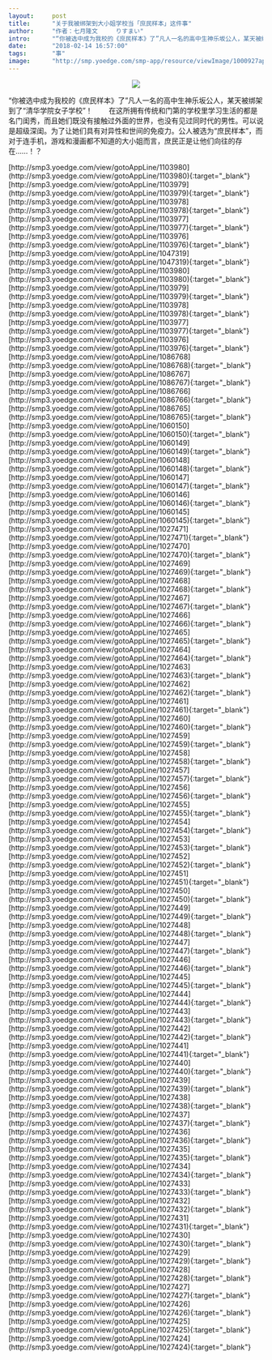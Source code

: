 ```yaml
---
layout:     post
title:      "关于我被绑架到大小姐学校当「庶民样本」这件事"
author:     "作者：七月隆文     りすまい"
intro:      "“你被选中成为我校的《庶民样本》了”凡人一名的高中生神乐坂公人，某天被绑架到了“清华学院女子学校”！ 　　在这所拥有传统和门第的学校里学习生活的都是名门闺秀，而且她们既没有接触过外面的世界，也没有见过同时代的男性。可以说是超级深闺。为了让她们具有对异性和世间的免疫力。公人被选为“庶民样本”，而对于连手机，游戏和漫画都不知道的大小姐而言，庶民正是让他们向往的存在……！？"
date:       "2018-02-14 16:57:00"
tags:       "事"
image:      "http://smp.yoedge.com/smp-app/resource/viewImage/1000927appline.png"
---
```

<div style="text-align: center">
<p><img src="http://smp.yoedge.com/smp-app/resource/viewImage/1000927appline.png"/></p>
</div>
<p class="post-meta">
<span>“你被选中成为我校的《庶民样本》了”凡人一名的高中生神乐坂公人，某天被绑架到了“清华学院女子学校”！ 　　在这所拥有传统和门第的学校里学习生活的都是名门闺秀，而且她们既没有接触过外面的世界，也没有见过同时代的男性。可以说是超级深闺。为了让她们具有对异性和世间的免疫力。公人被选为“庶民样本”，而对于连手机，游戏和漫画都不知道的大小姐而言，庶民正是让他们向往的存在……！？</span>
</p>
[http://smp3.yoedge.com/view/gotoAppLine/1103980](http://smp3.yoedge.com/view/gotoAppLine/1103980){:target="_blank"}
[http://smp3.yoedge.com/view/gotoAppLine/1103979](http://smp3.yoedge.com/view/gotoAppLine/1103979){:target="_blank"}
[http://smp3.yoedge.com/view/gotoAppLine/1103978](http://smp3.yoedge.com/view/gotoAppLine/1103978){:target="_blank"}
[http://smp3.yoedge.com/view/gotoAppLine/1103977](http://smp3.yoedge.com/view/gotoAppLine/1103977){:target="_blank"}
[http://smp3.yoedge.com/view/gotoAppLine/1103976](http://smp3.yoedge.com/view/gotoAppLine/1103976){:target="_blank"}
[http://smp3.yoedge.com/view/gotoAppLine/1047319](http://smp3.yoedge.com/view/gotoAppLine/1047319){:target="_blank"}
[http://smp3.yoedge.com/view/gotoAppLine/1103980](http://smp3.yoedge.com/view/gotoAppLine/1103980){:target="_blank"}
[http://smp3.yoedge.com/view/gotoAppLine/1103979](http://smp3.yoedge.com/view/gotoAppLine/1103979){:target="_blank"}
[http://smp3.yoedge.com/view/gotoAppLine/1103978](http://smp3.yoedge.com/view/gotoAppLine/1103978){:target="_blank"}
[http://smp3.yoedge.com/view/gotoAppLine/1103977](http://smp3.yoedge.com/view/gotoAppLine/1103977){:target="_blank"}
[http://smp3.yoedge.com/view/gotoAppLine/1103976](http://smp3.yoedge.com/view/gotoAppLine/1103976){:target="_blank"}
[http://smp3.yoedge.com/view/gotoAppLine/1086768](http://smp3.yoedge.com/view/gotoAppLine/1086768){:target="_blank"}
[http://smp3.yoedge.com/view/gotoAppLine/1086767](http://smp3.yoedge.com/view/gotoAppLine/1086767){:target="_blank"}
[http://smp3.yoedge.com/view/gotoAppLine/1086766](http://smp3.yoedge.com/view/gotoAppLine/1086766){:target="_blank"}
[http://smp3.yoedge.com/view/gotoAppLine/1086765](http://smp3.yoedge.com/view/gotoAppLine/1086765){:target="_blank"}
[http://smp3.yoedge.com/view/gotoAppLine/1060150](http://smp3.yoedge.com/view/gotoAppLine/1060150){:target="_blank"}
[http://smp3.yoedge.com/view/gotoAppLine/1060149](http://smp3.yoedge.com/view/gotoAppLine/1060149){:target="_blank"}
[http://smp3.yoedge.com/view/gotoAppLine/1060148](http://smp3.yoedge.com/view/gotoAppLine/1060148){:target="_blank"}
[http://smp3.yoedge.com/view/gotoAppLine/1060147](http://smp3.yoedge.com/view/gotoAppLine/1060147){:target="_blank"}
[http://smp3.yoedge.com/view/gotoAppLine/1060146](http://smp3.yoedge.com/view/gotoAppLine/1060146){:target="_blank"}
[http://smp3.yoedge.com/view/gotoAppLine/1060145](http://smp3.yoedge.com/view/gotoAppLine/1060145){:target="_blank"}
[http://smp3.yoedge.com/view/gotoAppLine/1027471](http://smp3.yoedge.com/view/gotoAppLine/1027471){:target="_blank"}
[http://smp3.yoedge.com/view/gotoAppLine/1027470](http://smp3.yoedge.com/view/gotoAppLine/1027470){:target="_blank"}
[http://smp3.yoedge.com/view/gotoAppLine/1027469](http://smp3.yoedge.com/view/gotoAppLine/1027469){:target="_blank"}
[http://smp3.yoedge.com/view/gotoAppLine/1027468](http://smp3.yoedge.com/view/gotoAppLine/1027468){:target="_blank"}
[http://smp3.yoedge.com/view/gotoAppLine/1027467](http://smp3.yoedge.com/view/gotoAppLine/1027467){:target="_blank"}
[http://smp3.yoedge.com/view/gotoAppLine/1027466](http://smp3.yoedge.com/view/gotoAppLine/1027466){:target="_blank"}
[http://smp3.yoedge.com/view/gotoAppLine/1027465](http://smp3.yoedge.com/view/gotoAppLine/1027465){:target="_blank"}
[http://smp3.yoedge.com/view/gotoAppLine/1027464](http://smp3.yoedge.com/view/gotoAppLine/1027464){:target="_blank"}
[http://smp3.yoedge.com/view/gotoAppLine/1027463](http://smp3.yoedge.com/view/gotoAppLine/1027463){:target="_blank"}
[http://smp3.yoedge.com/view/gotoAppLine/1027462](http://smp3.yoedge.com/view/gotoAppLine/1027462){:target="_blank"}
[http://smp3.yoedge.com/view/gotoAppLine/1027461](http://smp3.yoedge.com/view/gotoAppLine/1027461){:target="_blank"}
[http://smp3.yoedge.com/view/gotoAppLine/1027460](http://smp3.yoedge.com/view/gotoAppLine/1027460){:target="_blank"}
[http://smp3.yoedge.com/view/gotoAppLine/1027459](http://smp3.yoedge.com/view/gotoAppLine/1027459){:target="_blank"}
[http://smp3.yoedge.com/view/gotoAppLine/1027458](http://smp3.yoedge.com/view/gotoAppLine/1027458){:target="_blank"}
[http://smp3.yoedge.com/view/gotoAppLine/1027457](http://smp3.yoedge.com/view/gotoAppLine/1027457){:target="_blank"}
[http://smp3.yoedge.com/view/gotoAppLine/1027456](http://smp3.yoedge.com/view/gotoAppLine/1027456){:target="_blank"}
[http://smp3.yoedge.com/view/gotoAppLine/1027455](http://smp3.yoedge.com/view/gotoAppLine/1027455){:target="_blank"}
[http://smp3.yoedge.com/view/gotoAppLine/1027454](http://smp3.yoedge.com/view/gotoAppLine/1027454){:target="_blank"}
[http://smp3.yoedge.com/view/gotoAppLine/1027453](http://smp3.yoedge.com/view/gotoAppLine/1027453){:target="_blank"}
[http://smp3.yoedge.com/view/gotoAppLine/1027452](http://smp3.yoedge.com/view/gotoAppLine/1027452){:target="_blank"}
[http://smp3.yoedge.com/view/gotoAppLine/1027451](http://smp3.yoedge.com/view/gotoAppLine/1027451){:target="_blank"}
[http://smp3.yoedge.com/view/gotoAppLine/1027450](http://smp3.yoedge.com/view/gotoAppLine/1027450){:target="_blank"}
[http://smp3.yoedge.com/view/gotoAppLine/1027449](http://smp3.yoedge.com/view/gotoAppLine/1027449){:target="_blank"}
[http://smp3.yoedge.com/view/gotoAppLine/1027448](http://smp3.yoedge.com/view/gotoAppLine/1027448){:target="_blank"}
[http://smp3.yoedge.com/view/gotoAppLine/1027447](http://smp3.yoedge.com/view/gotoAppLine/1027447){:target="_blank"}
[http://smp3.yoedge.com/view/gotoAppLine/1027446](http://smp3.yoedge.com/view/gotoAppLine/1027446){:target="_blank"}
[http://smp3.yoedge.com/view/gotoAppLine/1027445](http://smp3.yoedge.com/view/gotoAppLine/1027445){:target="_blank"}
[http://smp3.yoedge.com/view/gotoAppLine/1027444](http://smp3.yoedge.com/view/gotoAppLine/1027444){:target="_blank"}
[http://smp3.yoedge.com/view/gotoAppLine/1027443](http://smp3.yoedge.com/view/gotoAppLine/1027443){:target="_blank"}
[http://smp3.yoedge.com/view/gotoAppLine/1027442](http://smp3.yoedge.com/view/gotoAppLine/1027442){:target="_blank"}
[http://smp3.yoedge.com/view/gotoAppLine/1027441](http://smp3.yoedge.com/view/gotoAppLine/1027441){:target="_blank"}
[http://smp3.yoedge.com/view/gotoAppLine/1027440](http://smp3.yoedge.com/view/gotoAppLine/1027440){:target="_blank"}
[http://smp3.yoedge.com/view/gotoAppLine/1027439](http://smp3.yoedge.com/view/gotoAppLine/1027439){:target="_blank"}
[http://smp3.yoedge.com/view/gotoAppLine/1027438](http://smp3.yoedge.com/view/gotoAppLine/1027438){:target="_blank"}
[http://smp3.yoedge.com/view/gotoAppLine/1027437](http://smp3.yoedge.com/view/gotoAppLine/1027437){:target="_blank"}
[http://smp3.yoedge.com/view/gotoAppLine/1027436](http://smp3.yoedge.com/view/gotoAppLine/1027436){:target="_blank"}
[http://smp3.yoedge.com/view/gotoAppLine/1027435](http://smp3.yoedge.com/view/gotoAppLine/1027435){:target="_blank"}
[http://smp3.yoedge.com/view/gotoAppLine/1027434](http://smp3.yoedge.com/view/gotoAppLine/1027434){:target="_blank"}
[http://smp3.yoedge.com/view/gotoAppLine/1027433](http://smp3.yoedge.com/view/gotoAppLine/1027433){:target="_blank"}
[http://smp3.yoedge.com/view/gotoAppLine/1027432](http://smp3.yoedge.com/view/gotoAppLine/1027432){:target="_blank"}
[http://smp3.yoedge.com/view/gotoAppLine/1027431](http://smp3.yoedge.com/view/gotoAppLine/1027431){:target="_blank"}
[http://smp3.yoedge.com/view/gotoAppLine/1027430](http://smp3.yoedge.com/view/gotoAppLine/1027430){:target="_blank"}
[http://smp3.yoedge.com/view/gotoAppLine/1027429](http://smp3.yoedge.com/view/gotoAppLine/1027429){:target="_blank"}
[http://smp3.yoedge.com/view/gotoAppLine/1027428](http://smp3.yoedge.com/view/gotoAppLine/1027428){:target="_blank"}
[http://smp3.yoedge.com/view/gotoAppLine/1027427](http://smp3.yoedge.com/view/gotoAppLine/1027427){:target="_blank"}
[http://smp3.yoedge.com/view/gotoAppLine/1027426](http://smp3.yoedge.com/view/gotoAppLine/1027426){:target="_blank"}
[http://smp3.yoedge.com/view/gotoAppLine/1027425](http://smp3.yoedge.com/view/gotoAppLine/1027425){:target="_blank"}
[http://smp3.yoedge.com/view/gotoAppLine/1027424](http://smp3.yoedge.com/view/gotoAppLine/1027424){:target="_blank"}


